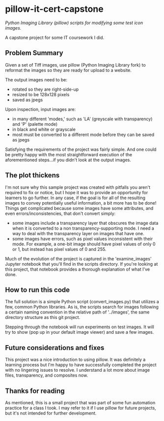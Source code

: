 # pillow-it-cert-capstone
*Python Imaging Library (pillow) scripts for modifying some test icon images.*

A capstone project for some IT coursework I did.

## Problem Summary

Given a set of Tiff images, use pillow (Python Imaging Library fork) to reformat the images so they are ready for upload to a website.

The output images need to be:
- rotated so they are right-side-up
- resized to be 128x128 pixels
- saved as jpegs

Upon inspection, input images are:
- in many different 'modes,' such as 'LA' (greyscale with transparency) and 'P' (palette mode)
- in black and white or grayscale 
- most must be converted to a different mode before they can be saved as jpegs

Satisfying the requirements of the project was fairly simple.  And one could be pretty happy with the most straightforward execution of the aforementioned steps...if you didn't look at the output images.

## The plot thickens

I'm not sure why this sample project was created with pitfalls you aren't required to fix or notice, but I hope it was to provide an opportunity for learners to go further.  In any case, if the goal is for all of the resulting images to convey potentially useful information, a bit more has to be done!  Things get complicated because some images have some attributes, and even errors/inconsistencies, that don't convert simply:

- some images include a transparency layer that obscures the image data when it is converted to a non transparency-supporting mode.  I need a way to deal with the transparency layer on images that have one.
- some images have errors, such as pixel values inconsistent with their mode.  For example, a one-bit image should have pixel values of only 0 or 1, but instead has pixel values of 0 and 255.

Much of the evolution of the project is captured in the 'examine_images' Jupyter notebook that you'll find in the scripts directory.  If you're looking at this project, that notebook provides a thorough explanation of what I've done.

## How to run this code

The full solution is a simple Python script (convert_images.py) that utilizes a few, common Python libraries.  As is, the scripts search for images following a certain naming convention in the relative path of '../images', the same directory structure as this git project.

Stepping through the notebook will run experiments on test images.  It will try to show (pop up in your default image viewer) and save a few images.

## Future considerations and fixes

This project was a nice introduction to using pillow.  It was definitely a learning process but I'm happy to have successfully completed the project with no lingering issues to resolve.  I understand a lot more about image files, transparency, and composites now.

## Thanks for reading

As mentioned, this is a small project that was part of some fun automation practice for a class I took.  I may refer to it if I use pillow for future projects, but it's not intended for further development.